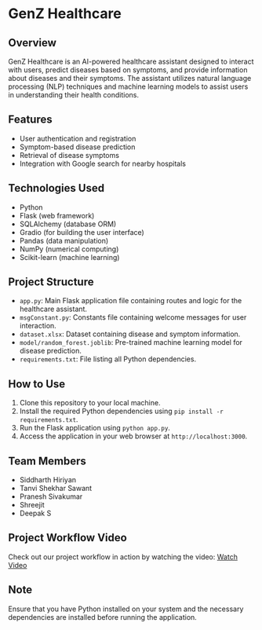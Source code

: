# GenZ Healthcare

## Overview
GenZ Healthcare is an AI-powered healthcare assistant designed to interact with users, predict diseases based on symptoms, and provide information about diseases and their symptoms. The assistant utilizes natural language processing (NLP) techniques and machine learning models to assist users in understanding their health conditions.

## Features
- User authentication and registration
- Symptom-based disease prediction
- Retrieval of disease symptoms
- Integration with Google search for nearby hospitals

## Technologies Used
- Python
- Flask (web framework)
- SQLAlchemy (database ORM)
- Gradio (for building the user interface)
- Pandas (data manipulation)
- NumPy (numerical computing)
- Scikit-learn (machine learning)

## Project Structure
- `app.py`: Main Flask application file containing routes and logic for the healthcare assistant.
- `msgConstant.py`: Constants file containing welcome messages for user interaction.
- `dataset.xlsx`: Dataset containing disease and symptom information.
- `model/random_forest.joblib`: Pre-trained machine learning model for disease prediction.
- `requirements.txt`: File listing all Python dependencies.

## How to Use
1. Clone this repository to your local machine.
2. Install the required Python dependencies using `pip install -r requirements.txt`.
3. Run the Flask application using `python app.py`.
4. Access the application in your web browser at `http://localhost:3000`.

## Team Members
- Siddharth Hiriyan
- Tanvi Shekhar Sawant
- Pranesh Sivakumar
- Shreejit
- Deepak S
  

## Project Workflow Video
Check out our project workflow in action by watching the video:
[Watch Video](https://drive.google.com/file/d/1TpEK3a_ALANkpAfgI5Uq4cPSoL69ebTp/view?usp=drive_link)

## Note
Ensure that you have Python installed on your system and the necessary dependencies are installed before running the application.

